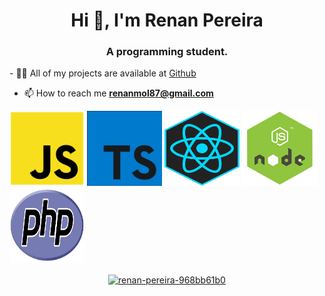 <h1 align="center">Hi 👋, I'm Renan Pereira</h1>
<h3 align="center">A programming student.</h3>
- 👨‍💻 All of my projects are available at <a href="https://github.com/r3nanp"> Github</a>

- 📫 How to reach me **renanmol87@gmail.com**

<p align="left">
<img src="javascript.png" alt="javascript" width="120" height="120"/>
<img src="typescript (1).jpg" alt="typescript" width="120" height="120"/>
<img src="react.jpg" alt="react" width="120" height="120"/>
<img src="node.png" alt="node" width="120" height="120" />
<img src="php.png" alt="php" width="120" height="120"/>
</p>
<p align="center">
<a href="https://linkedin.com/in/renan-pereira-968bb61b0" target="blank"><img align="center" src="https://cdn.jsdelivr.net/npm/simple-icons@3.0.1/icons/linkedin.svg" alt="renan-pereira-968bb61b0" height="20" width="20" /></a>
</p>

